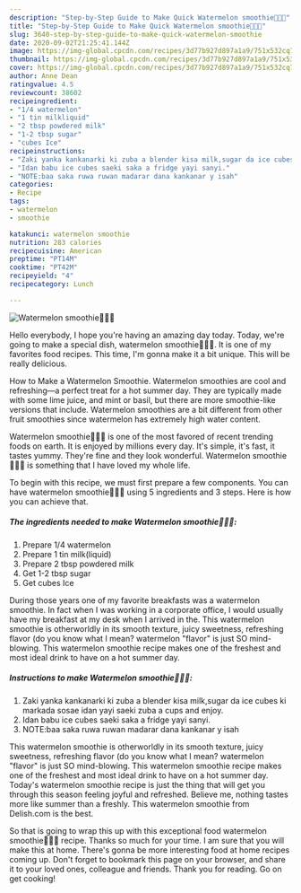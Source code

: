 ```yaml
---
description: "Step-by-Step Guide to Make Quick Watermelon smoothie🍉🍉🍉"
title: "Step-by-Step Guide to Make Quick Watermelon smoothie🍉🍉🍉"
slug: 3640-step-by-step-guide-to-make-quick-watermelon-smoothie
date: 2020-09-02T21:25:41.144Z
image: https://img-global.cpcdn.com/recipes/3d77b927d897a1a9/751x532cq70/watermelon-smoothie🍉🍉🍉-recipe-main-photo.jpg
thumbnail: https://img-global.cpcdn.com/recipes/3d77b927d897a1a9/751x532cq70/watermelon-smoothie🍉🍉🍉-recipe-main-photo.jpg
cover: https://img-global.cpcdn.com/recipes/3d77b927d897a1a9/751x532cq70/watermelon-smoothie🍉🍉🍉-recipe-main-photo.jpg
author: Anne Dean
ratingvalue: 4.5
reviewcount: 38602
recipeingredient:
- "1/4 watermelon"
- "1 tin milkliquid"
- "2 tbsp powdered milk"
- "1-2 tbsp sugar"
- "cubes Ice"
recipeinstructions:
- "Zaki yanka kankanarki ki zuba a blender kisa milk,sugar da ice cubes ki markada sosae idan yayi saeki zuba a cups and enjoy."
- "Idan babu ice cubes saeki saka a fridge yayi sanyi."
- "NOTE:baa saka ruwa ruwan madarar dana kankanar y isah"
categories:
- Recipe
tags:
- watermelon
- smoothie

katakunci: watermelon smoothie 
nutrition: 283 calories
recipecuisine: American
preptime: "PT14M"
cooktime: "PT42M"
recipeyield: "4"
recipecategory: Lunch

---
```



![Watermelon smoothie🍉🍉🍉](https://img-global.cpcdn.com/recipes/3d77b927d897a1a9/751x532cq70/watermelon-smoothie🍉🍉🍉-recipe-main-photo.jpg)

Hello everybody, I hope you're having an amazing day today. Today, we're going to make a special dish, watermelon smoothie🍉🍉🍉. It is one of my favorites food recipes. This time, I'm gonna make it a bit unique. This will be really delicious.

How to Make a Watermelon Smoothie. Watermelon smoothies are cool and refreshing—a perfect treat for a hot summer day. They are typically made with some lime juice, and mint or basil, but there are more smoothie-like versions that include. Watermelon smoothies are a bit different from other fruit smoothies since watermelon has extremely high water content.

Watermelon smoothie🍉🍉🍉 is one of the most favored of recent trending foods on earth. It is enjoyed by millions every day. It's simple, it's fast, it tastes yummy. They're fine and they look wonderful. Watermelon smoothie🍉🍉🍉 is something that I have loved my whole life.


To begin with this recipe, we must first prepare a few components. You can have watermelon smoothie🍉🍉🍉 using 5 ingredients and 3 steps. Here is how you can achieve that.

<!--inarticleads1-->

##### The ingredients needed to make Watermelon smoothie🍉🍉🍉:

1. Prepare 1/4 watermelon
1. Prepare 1 tin milk(liquid)
1. Prepare 2 tbsp powdered milk
1. Get 1-2 tbsp sugar
1. Get cubes Ice


During those years one of my favorite breakfasts was a watermelon smoothie. In fact when I was working in a corporate office, I would usually have my breakfast at my desk when I arrived in the. This watermelon smoothie is otherworldly in its smooth texture, juicy sweetness, refreshing flavor (do you know what I mean? watermelon &#34;flavor&#34; is just SO mind-blowing. This watermelon smoothie recipe makes one of the freshest and most ideal drink to have on a hot summer day. 

<!--inarticleads2-->

##### Instructions to make Watermelon smoothie🍉🍉🍉:

1. Zaki yanka kankanarki ki zuba a blender kisa milk,sugar da ice cubes ki markada sosae idan yayi saeki zuba a cups and enjoy.
1. Idan babu ice cubes saeki saka a fridge yayi sanyi.
1. NOTE:baa saka ruwa ruwan madarar dana kankanar y isah


This watermelon smoothie is otherworldly in its smooth texture, juicy sweetness, refreshing flavor (do you know what I mean? watermelon &#34;flavor&#34; is just SO mind-blowing. This watermelon smoothie recipe makes one of the freshest and most ideal drink to have on a hot summer day. Today&#39;s watermelon smoothie recipe is just the thing that will get you through this season feeling joyful and refreshed. Believe me, nothing tastes more like summer than a freshly. This watermelon smoothie from Delish.com is the best. 

So that is going to wrap this up with this exceptional food watermelon smoothie🍉🍉🍉 recipe. Thanks so much for your time. I am sure that you will make this at home. There's gonna be more interesting food at home recipes coming up. Don't forget to bookmark this page on your browser, and share it to your loved ones, colleague and friends. Thank you for reading. Go on get cooking!

